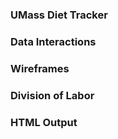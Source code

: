 ### UMass Diet Tracker

### Data Interactions

### Wireframes


### Division of Labor

### HTML Output
